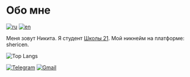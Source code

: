 # Обо мне
[![ru](https://img.shields.io/badge/lang-ru-green.svg)](https://github.com/icestoney/icestoney/blob/main/README.ru.md)
[![en](https://img.shields.io/badge/lang-en-red.svg)](https://github.com/icestoney/icestoney/blob/main/README.md)

Меня зовут Никита.
Я студент [Школы 21](https://21-school.ru/). Мой никнейм на платформе: shericen.

![Top Langs](https://github-readme-stats.vercel.app/api/top-langs/?username=icestoney&layout=compact)

[![Telegram](https://img.shields.io/badge/Telegram-2CA5E0?logo=telegram&logoColor=white)](https://t.me/icestoney)
[![Gmail](https://img.shields.io/badge/Gmail-D14836?logo=gmail&logoColor=white)](mailto:icestonebeats@gmail.com)
